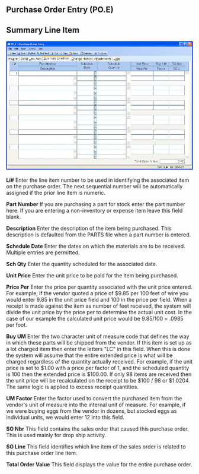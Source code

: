 ##  Purchase Order Entry (PO.E)

<PageHeader />

##  Summary Line Item

![](./PO-E-3.jpg)

**Li#** Enter the line item number to be used in identifying the associated
item on the purchase order. The next sequential number will be automatically
assigned if the prior line item is numeric.  
  
**Part Number** If you are purchasing a part for stock enter the part number
here. If you are entering a non-inventory or expense item leave this field
blank.  
  
**Description** Enter the description of the item being purchased. This
description is defaulted from the PARTS file when a part number is entered.  
  
**Schedule Date** Enter the dates on which the materials are to be received.
Multiple entries are permitted.  
  
**Sch Qty** Enter the quantity scheduled for the associated date.  
  
**Unit Price** Enter the unit price to be paid for the item being purchased.  
  
**Price Per** Enter the price per quantity associated with the unit price
entered. For example, if the vendor quoted a price of $9.85 per 100 feet of
wire you would enter 9.85 in the unit price field and 100 in the price per
field. When a receipt is made against the item as number of feet received, the
system will divide the unit price by the price per to determine the actual
unit cost. In the case of our example the calculated unit price would be
9.85/100 = .0985 per foot.  
  
**Buy UM** Enter the two character unit of measure code that defines the way
in which these parts will be shipped from the vendor. If this item is set up
as a lot charged item then enter the letters "LC" in this field. When this is
done the system will assume that the entire extended price is what will be
charged regardless of the quantity actually received. For example, if the unit
price is set to $1.00 with a price per factor of 1, and the scheduled quantity
is 100 then the extended price is $100.00. If only 98 items are received then
the unit price will be recalculated on the receipt to be $100 / 98 or $1.0204.
The same logic is applied to excess receipt quantities.  
  
**UM Factor** Enter the factor used to convert the purchased item from the
vendor's unit of measure into the internal unit of measure. For example, if we
were buying eggs from the vendor in dozens, but stocked eggs as individual
units, we would enter 12 into this field.  
  
**SO Nbr** This field contains the sales order that caused this purchase
order. This is used mainly for drop ship activity.  
  
**SO Line** This field identifies which line item of the sales order is
related to this purchase order line item.  
  
**Total Order Value** This field displays the value for the entire purchase
order.  
  
  
<badge text= "Version 8.10.57" vertical="middle" />

<PageFooter />